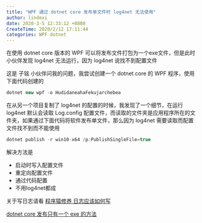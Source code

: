 ```yaml
---
title: "WPF 通过 dotnet core 发布单文件时 log4net 无法使用"
author: lindexi
date: 2020-3-5 12:33:12 +0800
CreateTime: 2020/2/12 17:11:44
categories: WPF dotnet
---
```


在使用 dotnet core 版本的 WPF 可以将发布文件打包为一个exe文件，但是此时小伙伴发现 log4net 无法运行，因为 log4net 说找不到配置文件

<!--more-->


<!-- CreateTime:2020/2/12 17:11:44 -->

<!-- 发布 -->

这是 子铭 小伙伴问我的问题，我尝试创建一个 dotnet core 的 WPF 程序，使用下面代码创建的

```csharp
dotnet new wpf -o HudidaneahaFekujarchebea
```

在从另一个项目复制了 log4net 的配置的时候，我发现了一个细节，在运行 log4net 默认会读取 Log.config 配置文件，而读取的文件夹是应用程序所在的文件夹，如果通过下面代码将软件发布单文件，那么因为 log4net 需要读取而配置文件找不到而不能使用

```csharp
dotnet publish -r win10-x64 /p:PublishSingleFile=true 
```

解决方法是

- 启动时写入配置文件
- 重定向配置文件
- 通过代码配置
- 不用log4net都成

关于写日志请看 [程序猿修养 日志应该如何写](https://blog.lindexi.com/post/%E7%A8%8B%E5%BA%8F%E7%8C%BF%E4%BF%AE%E5%85%BB-%E6%97%A5%E5%BF%97%E5%BA%94%E8%AF%A5%E5%A6%82%E4%BD%95%E5%86%99.html)

[dotnet core 发布只有一个 exe 的方法](https://blog.lindexi.com/post/dotnet-core-%E5%8F%91%E5%B8%83%E5%8F%AA%E6%9C%89%E4%B8%80%E4%B8%AA-exe-%E7%9A%84%E6%96%B9%E6%B3%95.html)

